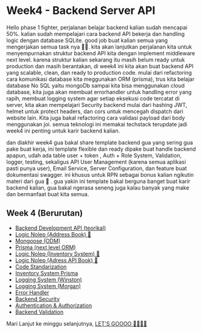 # Week4 - Backend Server API

Hello phase 1 fighter, perjalanan belajar backend kalian sudah mencapai 50%. kalian sudah mempelajari cara backend API bekerja dan handling logic dengan database SQLite. good job buat kalian semua yang mengerjakan semua task nya 👍🏻.  kita akan lanjutkan perjalanan kita untuk menyempurnakan struktur backend API kita dengan implement middleware next level. karena struktur kalian sekarang itu masih belum ready untuk production dan masih berantakan, di week4 ini kita akan buat backend API yang scalable, clean, dan ready to production code. mulai dari refactoring cara komunikasi database kita meggunakan ORM (prisma), trus kita belajar database No SQL yaitu mongoDb sampai kita bisa menggunakan cloud database, kita juga akan membuat errorhandler untuk handling error yang rapih, membuat logging system agar setiap eksekusi code tercatat di server, kita akan mempelajari Security backend mulai dari hashing JWT, helmet untuk protect headers, dan cors untuk mencegah dispatch dari website lain. Kita juga bakal refactoring cara validasi payload dari body menggunakan joi. semua teknologi ini memakai techstack terupdate jadi week4 ini penting untuk karir backend kalian. 

dan diakhir week4 gua bakal share template backend gua yang sering gua pake buat kerja, ini template flexible dan ready dipake buat handle backend apapun, udah ada table user + token , Auth + Role System, Validation, logger, testing, sekaligus API User Management (karena semua aplikasi pasti punya user), Email Service, Server Configuration, dan feature buat dokumentasi swagger. ini khusus untuk RPN sebagai bonus kalian ngikutin materi dari gua 🙂 . gua yakin ini template bakal berguna banget buat karir backend kalian, gua bakal ngerasa seneng juga kalau banyak yang make dan bermanfaat buat kita semua.

## Week 4 (Berurutan) 
- [Backend Development API (teorikal) ](https://github.com/RPN-Phase-1/Week4-Backend-Server-API/blob/main/study_material/backend-dev-api.md)
- [Logic Nolep (Address Book) :exploding_head: ](https://github.com/RPN-Phase-1/Week3-Backend-MVC-Database/blob/main/logic_nolep/ln-address-book.md)
- [Mongoose (ODM)](https://github.com/RPN-Phase-1/Week4-Backend-Server-API/blob/main/study_material/mongoose.md)
- [Prisma (next level ORM)](https://github.com/RPN-Phase-1/Week4-Backend-Server-API/blob/main/study_material/prisma-next-level-orm.md)
- [Logic Nolep (Inventory System) :exploding_head: ](https://github.com/RPN-Phase-1/Week3-Backend-MVC-Database/blob/main/study_material/middleware.md)
- [Logic Nolep (Adress API Book) :exploding_head: ](https://github.com/RPN-Phase-1/Week3-Backend-MVC-Database/blob/main/logic_nolep/ln-address-book-api.md)
- [Code Standarization](https://github.com/RPN-Phase-1/Week4-Backend-Server-API/blob/main/study_material/code-standarization.md)
- [Inventory System Prisma](https://github.com/RPN-Phase-1/Week4-Backend-Server-API/blob/main/study_material/prisma-inventory-system.md)
- [Logging System (Winston)](https://github.com/RPN-Phase-1/Week4-Backend-Server-API/blob/main/study_material/logging-system.md)
- [Logging System (Morgan)](https://github.com/RPN-Phase-1/Week4-Backend-Server-API/blob/main/study_material/logging-morga.md)
- [Error Handler](https://github.com/RPN-Phase-1/Week4-Backend-Server-API/blob/main/study_material/error-handler.md)
- [Backend Security](https://github.com/RPN-Phase-1/Week4-Backend-Server-API/blob/main/study_material/backend-scurity.md)
- [Authentication & Authorization](https://github.com/RPN-Phase-1/Week4-Backend-Server-API/blob/main/study_material/AuthenAndAuthor.md)
- [Backend Validation](https://github.com/RPN-Phase-1/Week4-Backend-Server-API/blob/main/study_material/backend-validation.md)


Mari Lanjut ke minggu selanjutnya, [LET'S GOOOO :rocket::rocket::rocket::rocket: ](https://github.com/RPN-Phase-1/Week5-Backend-Advance-Concept)
